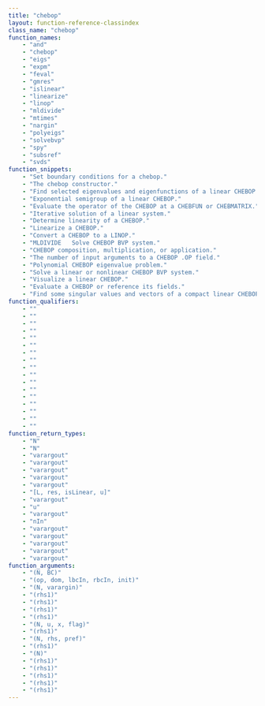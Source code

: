 ```yaml
---
title: "chebop"
layout: function-reference-classindex
class_name: "chebop"
function_names: 
    - "and"
    - "chebop"
    - "eigs"
    - "expm"
    - "feval"
    - "gmres"
    - "islinear"
    - "linearize"
    - "linop"
    - "mldivide"
    - "mtimes"
    - "nargin"
    - "polyeigs"
    - "solvebvp"
    - "spy"
    - "subsref"
    - "svds"
function_snippets: 
    - "Set boundary conditions for a chebop."
    - "The chebop constructor."
    - "Find selected eigenvalues and eigenfunctions of a linear CHEBOP."
    - "Exponential semigroup of a linear CHEBOP."
    - "Evaluate the operator of the CHEBOP at a CHEBFUN or CHEBMATRIX."
    - "Iterative solution of a linear system."
    - "Determine linearity of a CHEBOP."
    - "Linearize a CHEBOP."
    - "Convert a CHEBOP to a LINOP."
    - "MLDIVIDE   Solve CHEBOP BVP system."
    - "CHEBOP composition, multiplication, or application."
    - "The number of input arguments to a CHEBOP .OP field."
    - "Polynomial CHEBOP eigenvalue problem."
    - "Solve a linear or nonlinear CHEBOP BVP system."
    - "Visualize a linear CHEBOP."
    - "Evaluate a CHEBOP or reference its fields."
    - "Find some singular values and vectors of a compact linear CHEBOP."
function_qualifiers: 
    - ""
    - ""
    - ""
    - ""
    - ""
    - ""
    - ""
    - ""
    - ""
    - ""
    - ""
    - ""
    - ""
    - ""
    - ""
    - ""
    - ""
function_return_types: 
    - "N"
    - "N"
    - "varargout"
    - "varargout"
    - "varargout"
    - "varargout"
    - "varargout"
    - "[L, res, isLinear, u]"
    - "varargout"
    - "u"
    - "varargout"
    - "nIn"
    - "varargout"
    - "varargout"
    - "varargout"
    - "varargout"
    - "varargout"
function_arguments: 
    - "(N, BC)"
    - "(op, dom, lbcIn, rbcIn, init)"
    - "(N, varargin)"
    - "(rhs1)"
    - "(rhs1)"
    - "(rhs1)"
    - "(rhs1)"
    - "(N, u, x, flag)"
    - "(rhs1)"
    - "(N, rhs, pref)"
    - "(rhs1)"
    - "(N)"
    - "(rhs1)"
    - "(rhs1)"
    - "(rhs1)"
    - "(rhs1)"
    - "(rhs1)"
---
```

